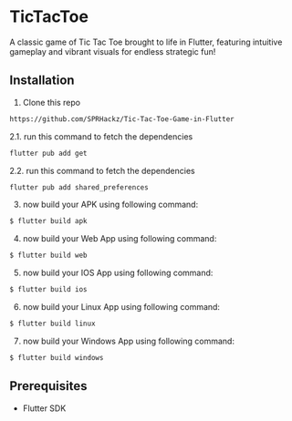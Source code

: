 # TicTacToe

A classic game of Tic Tac Toe brought to life in Flutter, featuring intuitive gameplay and vibrant visuals for endless strategic fun!

## Installation

1. Clone this repo
```sh
https://github.com/SPRHackz/Tic-Tac-Toe-Game-in-Flutter
```
2.1. run this command to fetch the dependencies
```sh
flutter pub add get
```
2.2. run this command to fetch the dependencies
```sh
flutter pub add shared_preferences
```
3. now build your APK using following command:
```sh
$ flutter build apk 
```
4. now build your Web App using following command:
```sh
$ flutter build web
```
5. now build your IOS App using following command:
```sh
$ flutter build ios
```
6. now build your Linux App using following command:
```sh
$ flutter build linux
```
7. now build your Windows App using following command:
```sh
$ flutter build windows
```
## Prerequisites

- Flutter SDK
